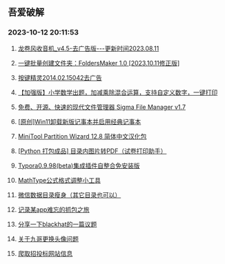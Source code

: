 ## 吾爱破解 
### 2023-10-12 20:11:53

1. [龙卷风收音机_v4.5-去广告版---更新时间2023.08.11](https://www.52pojie.cn/thread-1842973-1-1.html)

2. [一键批量创建文件夹：FoldersMaker 1.0 [2023.10.11修正版]](https://www.52pojie.cn/thread-1842962-1-1.html)

3. [按键精灵2014.02.15042去广告](https://www.52pojie.cn/thread-1843013-1-1.html)

4. [【加强版】小学数学出题，加减乘除混合运算，支持自定义数字，一键打印](https://www.52pojie.cn/thread-1843105-1-1.html)

5. [免费、开源、快速的现代文件管理器 Sigma File Manager v1.7](https://www.52pojie.cn/thread-1843023-1-1.html)

6. [[原创]Win11卸载新版记事本并启用经典记事本](https://www.52pojie.cn/thread-1843048-1-1.html)

7. [MiniTool Partition Wizard 12.8 简体中文汉化包](https://www.52pojie.cn/thread-1843108-1-1.html)

8. [[Python 打包成品] 目录内图片转PDF（试卷打印助手）](https://www.52pojie.cn/thread-1843083-1-1.html)

9. [Typora0.9.98(beta)集成插件自整合免安装版](https://www.52pojie.cn/thread-1843262-1-1.html)

10. [MathType公式格式调整小工具](https://www.52pojie.cn/thread-1843235-1-1.html)

11. [微信数据目录瘦身（其它目录也可以）](https://www.52pojie.cn/thread-1843297-1-1.html)

12. [记录某app难忘的抓包之旅](https://www.52pojie.cn/thread-1843146-1-1.html)

13. [分享一下blackhat的一篇议题](https://www.52pojie.cn/thread-1842949-1-1.html)

14. [关于九哥更换头像问题](https://www.52pojie.cn/thread-1843125-1-1.html)

15. [爬取招投标网站信息](https://www.52pojie.cn/thread-1843107-1-1.html)

